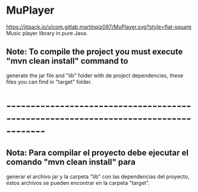 # MuPlayer
https://jitpack.io/v/com.gitlab.martinpiz097/MuPlayer.svg?style=flat-square
Music player library in pure Java.

## Note: To compile the project you must execute "mvn clean install" command to
generate the jar file and "lib" folder with de project dependencies, these files you can find
in "target" folder.

# ------------------------------------------------------------------------------------

## Nota: Para compilar el proyecto debe ejecutar el comando "mvn clean install" para 
generar el archivo jar y la carpeta "lib" con las dependencias del proyecto, estos archivos se pueden encontrar
en la carpeta "target".
